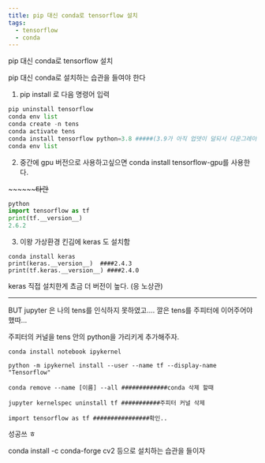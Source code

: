 ```yaml
---
title: pip 대신 conda로 tensorflow 설치
tags:
  - tensorflow
  - conda
---
```


pip 대신 conda로 tensorflow 설치

pip 대신 conda로 설치하는 습관을 들여야 한다

<!--more-->

1. pip install 로 다음 명령어 입력

```python
pip uninstall tensorflow
conda env list
conda create -n tens
conda activate tens
conda install tensorflow python=3.8 #####(3.9가 아직 업뎃이 덜되서 다운그레이드 3.8로 넣음)
conda env list
```



2. 중간에 gpu 버전으로 사용하고싶으면 
   conda install tensorflow-gpu를 사용한다.

​     ~~~~~~~~~~~~~~~~~~~~~~~~~~~~~~~~~~~~타란~~~~~~~~~~~~~~~~~~~~~~~~~~~~~~

```python
python
import tensorflow as tf
print(tf.__version__)
2.6.2
```

3. 이왕 가상환경 킨김에 keras 도 설치함

```
conda install keras
print(keras.__version__)  ####2.4.3
print(tf.keras.__version__) ####2.4.0
```

keras 직접 설치한게 쵸금 더 버전이 높다. (응 노상관)

------

BUT
 jupyter 은 나의 tens를 인식하지 못하였고....
 깔은 tens를 주피터에 이어주어야 했따...

주피터의 커널을 tens 안의 python을 가리키게 추가해주자.

```
conda install notebook ipykernel

python -m ipykernel install --user --name tf --display-name "Tensorflow"

conda remove --name [이름] --all #############conda 삭제 할때 

jupyter kernelspec uninstall tf ###########주피터 커널 삭제

import tensorflow as tf ################확인..
```

성공쓰 ㅎ


conda install -c conda-forge cv2 등으로 설치하는 습관을 들이자